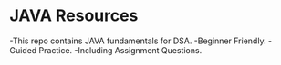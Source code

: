 <h1>JAVA Resources</h1>

-This repo contains JAVA fundamentals for DSA.
-Beginner Friendly.
-Guided Practice.
-Including Assignment Questions.
